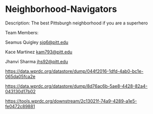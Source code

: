 # Neighborhood-Navigators
Description: The best Pittsburgh neighborhood if you are a superhero

Team Members:

Seamus Quigley sjq6@pitt.edu

Kace Martinez kam793@pitt.edu 

Jhanvi Sharma jhs92@pitt.edu

https://data.wprdc.org/datastore/dump/044f2016-1dfd-4ab0-bc1e-065da05fca2e

https://data.wprdc.org/datastore/dump/8d76ac6b-5ae8-4428-82a4-043130d17b02

https://tools.wprdc.org/downstream/2c13021f-74a9-4289-a1e5-fe0472c89881

